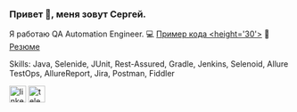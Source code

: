 ### Привет 👋, меня зовут Сергей.
Я работаю QA Automation Engineer. 💻 [Пример кода <height='30'>](https://github.com/sprokaev/Web-UI_API) 📎 [Резюме](https://drive.google.com/file/d/1-1azcAaBuap-VZtckGnlT0tT7pXh8ub4/view?usp=sharing)

Skills: Java, Selenide, JUnit, Rest-Assured, Gradle, Jenkins, Selenoid, Allure TestOps, AllureReport, Jira, Postman, Fiddler

[<img src='https://cdn.jsdelivr.net/npm/simple-icons@3.0.1/icons/linkedin.svg' alt='linkedin' height='30'>](https://www.linkedin.com/in/sergey-prokaev/)  [<img src='https://cdn.jsdelivr.net/npm/simple-icons@3.0.1/icons/telegram.svg' alt='telegram' height='30'>](https://t.me/sprokaev)  
